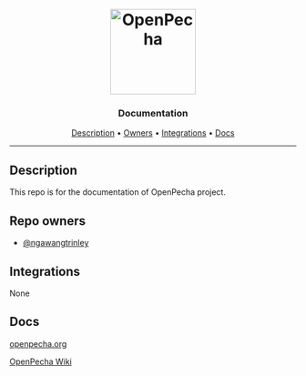 <h1 align="center">
  <br>
  <a href="https://openpecha.org"><img src="https://avatars.githubusercontent.com/u/82142807?s=400&u=19e108a15566f3a1449bafb03b8dd706a72aebcd&v=4" alt="OpenPecha" width="150"></a>
  <br>
</h1>

<h3 align="center">Documentation</h3>

<p align="center">
  <a href="#description">Description</a> •
  <a href="#repo-owners">Owners</a> •
  <a href="#integrations">Integrations</a> •
  <a href="#docs">Docs</a>
</p>
<hr>

## Description

This repo is for the documentation of OpenPecha project.

## Repo owners

- [@ngawangtrinley](https://github.com/ngawangtrinley)

## Integrations

None

## Docs

[openpecha.org](https://openpecha.org/)

[OpenPecha Wiki](https://wiki.openpecha.org/#/)
